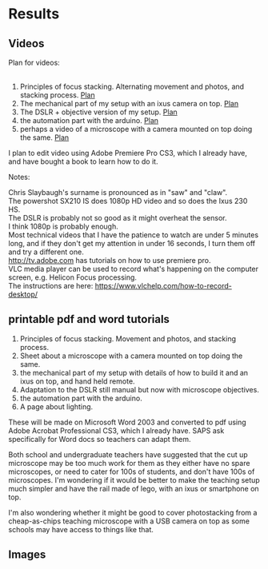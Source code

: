 

# Results

## Videos

Plan for videos:<br><br>

1.	Principles of focus stacking. Alternating movement and photos, and stacking process. <a href="FocusStacking.md">Plan</a><br>
2.	The mechanical part of my setup with an ixus camera on top. <a href="Mechanics.md">Plan</a><br>
3.	The DSLR + objective version of my setup. <a href="DSLRAndObjective.md">Plan</a><br>
4.	the automation part with the arduino. <a href="Automation.md">Plan</a><br>
5.	perhaps a video of a microscope with a camera mounted on top doing the same. <a href="MicroscopeMountedCamera.md">Plan</a> <br>

I plan to edit video using Adobe Premiere Pro CS3, which I already have, and have bought a book to learn how to do it. 

Notes:

Chris Slaybaugh's surname is pronounced as in "saw" and "claw".<br>
The powershot SX210 IS does 1080p HD video and so does the Ixus 230 HS. <br>
The DSLR is probably not so good as it might overheat the sensor. <br>
I think 1080p is probably enough. <br>
Most technical videos that I have the patience to watch are under 5 minutes long, and if they don't get my attention in under 16 seconds, I turn them off and try a different one. <br>
http://tv.adobe.com has tutorials on how to use premiere pro. <br>
VLC media player can be used to record what's happening on the computer screen, e.g. Helicon Focus processing. <br>
The instructions are here: https://www.vlchelp.com/how-to-record-desktop/


## printable pdf and word tutorials 


1.	Principles of focus stacking. Movement and photos, and stacking process. <br>
2.	Sheet about a microscope with a camera mounted on top doing the same. <br>
3.	the mechanical part of my setup with details of how to build it and an ixus on top, and hand held remote. <br>
4.	Adaptation to the DSLR still manual but now with microscope objectives.<br> 
5.	the automation part with the arduino.<br>
6.	A page about lighting. <br>

These will be made on Microsoft Word 2003 and converted to pdf using Adobe Acrobat Professional CS3, which I already have. 
SAPS ask specifically for Word docs so teachers can adapt them. 

Both school and undergraduate teachers have suggested that the cut up microscope may be too much work for them as they either have no spare microscopes, or need to cater for 100s of students, and don't have 100s of microscopes. I'm wondering if it would be better to make the teaching setup much simpler and have the rail made of lego, with an ixus or smartphone on top. 

I'm also wondering whether it might be good to cover photostacking from a cheap-as-chips teaching microscope with a USB camera on top as some schools may have access to things like that. 



## Images
